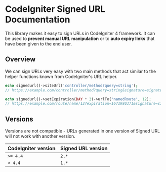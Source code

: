# CodeIgniter Signed URL Documentation

This library makes it easy to sign URLs in CodeIgniter 4 framework. It can be used to **prevent manual URL manipulation** or to **auto expiry links** that have been given to the end user.

## Overview

We can sign URLs very easy with two main methods that act similar to the helper functions known from CodeIgniter's URL helper.

```php
echo signedurl()->siteUrl('controller/method?query=string');
// https://example.com/controller/method?query=string&signature=signature-goes-here
```

```php
echo signedurl()->setExpiration(DAY * 2)->urlTo('namedRoute', 12);
// https://example.com/route/name/12?expiration=1671980371&signature=signature-goes-here
```

## Versions

Versions are not compatible - URLs generated in one version of Signed URL will not work with another version.

| CodeIgniter version | Signed URL version |
|---------------------|--------------------|
| `>= 4.4`            | `2.*`              |
| `< 4.4`             | `1.*`              |
